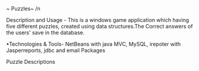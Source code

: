 ~ Puzzles~ /n

Description and Usage - This is a windows game application which having five different puzzles, created using data structures.The Correct answers  of the users' save in the database.

•Technologies & Tools- NetBeans with java MVC, MySQL, irepoter with Jasperreports, jdbc and email Packages

Puzzle Descriptions
